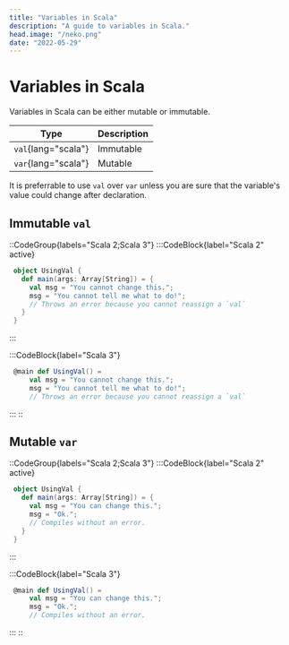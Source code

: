 ```yaml
---
title: "Variables in Scala"
description: "A guide to variables in Scala."
head.image: "/neko.png"
date: "2022-05-29"
---
```


# Variables in Scala

Variables in Scala can be either mutable or immutable.

| Type                | Description |
| ------------------- | ----------- |
| `val`{lang="scala"} | Immutable   |
| `var`{lang="scala"} | Mutable     |

It is preferrable to use `val` over `var` unless you are sure that the
variable's value could change after declaration.

## Immutable `val`

::CodeGroup{labels="Scala 2;Scala 3"}
:::CodeBlock{label="Scala 2" active}

```scala
 object UsingVal {
   def main(args: Array[String]) = {
     val msg = "You cannot change this.";
     msg = "You cannot tell me what to do!";
     // Throws an error because you cannot reassign a `val`
   }
 }
```

:::

:::CodeBlock{label="Scala 3"}

```scala
 @main def UsingVal() =
     val msg = "You cannot change this.";
     msg = "You cannot tell me what to do!";
     // Throws an error because you cannot reassign a `val`
```

:::
::

## Mutable `var`

::CodeGroup{labels="Scala 2;Scala 3"}
:::CodeBlock{label="Scala 2" active}

```scala
 object UsingVal {
   def main(args: Array[String]) = {
     val msg = "You can change this.";
     msg = "Ok.";
     // Compiles without an error.
   }
 }
```

:::

:::CodeBlock{label="Scala 3"}

```scala
 @main def UsingVal() =
     val msg = "You can change this.";
     msg = "Ok.";
     // Compiles without an error.
```

:::
::
